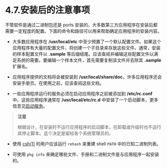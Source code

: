 # 4.7.安装后的注意事项

不管软件是通过二进制包还是 ports 安装的，大多数第三方应用程序在安装后都需要一定程度的配置。下面的命令和路径可以用来帮助确定应用程序的安装内容。

- 大多数应用程序在 **/usr/local/etc** 中至少预置了一个默认配置文件。如果这个应用程序有大量的配置文件，将创建一个子目录来存放这些文件。通常，安装的样本配置文件以 **.sample** 等后缀结尾。应该查阅并编辑这些配置文件以满足系统的需要。要编辑一个样本文件，首先需要复制该文件并去除其 **.sample** 扩展名。

- 应用程序提供的文档将会被安装到 **/usr/local/share/doc**，许多应用程序还会安装手册页。在使用之前，应该查阅这些文档。

- 一些应用程序运行的服务必须在启动应用程序之前被添加到 **/etc/rc.conf** 中。这些应用程序通常在 **/usr/local/etc/rc.d** 中安装了一个启动脚本，更多信息见[启动服务](https://docs.freebsd.org/en/books/handbook/config/index.html#configtuning-starting-services)。

> **注意**
>
> 根据设计，在安装时不运行应用程序的启动脚本，在卸载或升级时也不运行其停止脚本。这个决定是留给各个系统管理员的。

- 使用 [csh(1)](https://www.freebsd.org/cgi/man.cgi?query=csh&sektion=1&format=html) 的用户应该运行 `rehash` 来重建 shell `PATH` 中的已知二进制列表。

- 可使用 `pkg info` 来确定哪些文件、手册和二进制文件是与应用程序一起安装的。